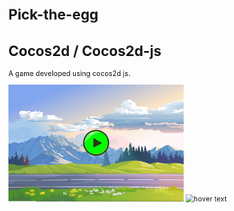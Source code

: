 # Pick-the-egg
# Cocos2d / Cocos2d-js
A game developed using cocos2d js. 
<p align="left">
  <img src="https://github.com/KarimHabush/Pick-the-egg/blob/master/res/Capture.PNG?raw=true" width="350" title="hover text">
  <img src="https://github.com/KarimHabush/Pick-the-egg/blob/master/res/Capture2.PNG?raw=true" width="350" title="hover text">
  
</p>
